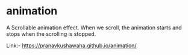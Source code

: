 # animation

A Scrollable animation effect.
When we scroll, the animation starts and stops when the scrolling is stopped.

Link:- https://pranavkushawaha.github.io/animation/
